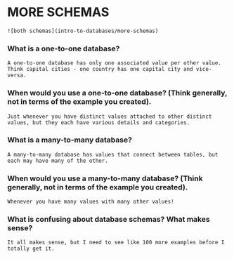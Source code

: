 # MORE SCHEMAS

	![both schemas](intro-to-databases/more-schemas)


### What is a one-to-one database?
	A one-to-one database has only one associated value per other value. Think capital cities - one country has one capital city and vice-versa.

### When would you use a one-to-one database? (Think generally, not in terms of the example you created).
	Just whenever you have distinct values attached to other distinct values, but they each have various details and categories.

### What is a many-to-many database?
	A many-to-many database has values that connect between tables, but each may have many of the other.

### When would you use a many-to-many database? (Think generally, not in terms of the example you created).
	Whenever you have many values with many other values!

### What is confusing about database schemas? What makes sense?
	It all makes sense, but I need to see like 100 more examples before I totally get it.
